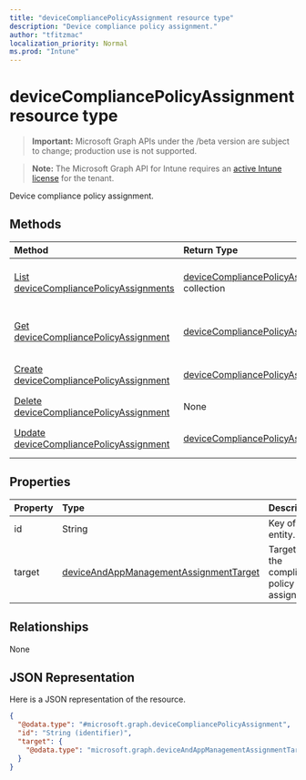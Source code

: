 ```yaml
---
title: "deviceCompliancePolicyAssignment resource type"
description: "Device compliance policy assignment."
author: "tfitzmac"
localization_priority: Normal
ms.prod: "Intune"
---
```


# deviceCompliancePolicyAssignment resource type

> **Important:** Microsoft Graph APIs under the /beta version are subject to change; production use is not supported.

> **Note:** The Microsoft Graph API for Intune requires an [active Intune license](https://go.microsoft.com/fwlink/?linkid=839381) for the tenant.

Device compliance policy assignment.

## Methods
|Method|Return Type|Description|
|:---|:---|:---|
|[List deviceCompliancePolicyAssignments](../api/intune-deviceconfig-devicecompliancepolicyassignment-list.md)|[deviceCompliancePolicyAssignment](../resources/intune-deviceconfig-devicecompliancepolicyassignment.md) collection|List properties and relationships of the [deviceCompliancePolicyAssignment](../resources/intune-deviceconfig-devicecompliancepolicyassignment.md) objects.|
|[Get deviceCompliancePolicyAssignment](../api/intune-deviceconfig-devicecompliancepolicyassignment-get.md)|[deviceCompliancePolicyAssignment](../resources/intune-deviceconfig-devicecompliancepolicyassignment.md)|Read properties and relationships of the [deviceCompliancePolicyAssignment](../resources/intune-deviceconfig-devicecompliancepolicyassignment.md) object.|
|[Create deviceCompliancePolicyAssignment](../api/intune-deviceconfig-devicecompliancepolicyassignment-create.md)|[deviceCompliancePolicyAssignment](../resources/intune-deviceconfig-devicecompliancepolicyassignment.md)|Create a new [deviceCompliancePolicyAssignment](../resources/intune-deviceconfig-devicecompliancepolicyassignment.md) object.|
|[Delete deviceCompliancePolicyAssignment](../api/intune-deviceconfig-devicecompliancepolicyassignment-delete.md)|None|Deletes a [deviceCompliancePolicyAssignment](../resources/intune-deviceconfig-devicecompliancepolicyassignment.md).|
|[Update deviceCompliancePolicyAssignment](../api/intune-deviceconfig-devicecompliancepolicyassignment-update.md)|[deviceCompliancePolicyAssignment](../resources/intune-deviceconfig-devicecompliancepolicyassignment.md)|Update the properties of a [deviceCompliancePolicyAssignment](../resources/intune-deviceconfig-devicecompliancepolicyassignment.md) object.|

## Properties
|Property|Type|Description|
|:---|:---|:---|
|id|String|Key of the entity.|
|target|[deviceAndAppManagementAssignmentTarget](../resources/intune-shared-deviceandappmanagementassignmenttarget.md)|Target for the compliance policy assignment.|

## Relationships
None

## JSON Representation
Here is a JSON representation of the resource.
<!-- {
  "blockType": "resource",
  "keyProperty": "id",
  "@odata.type": "microsoft.graph.deviceCompliancePolicyAssignment"
}
-->
``` json
{
  "@odata.type": "#microsoft.graph.deviceCompliancePolicyAssignment",
  "id": "String (identifier)",
  "target": {
    "@odata.type": "microsoft.graph.deviceAndAppManagementAssignmentTarget"
  }
}
```




